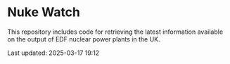# Nuke Watch

This repository includes code for retrieving the latest information available on the output of EDF nuclear power plants in the UK.

Last updated: 2025-03-17 19:12